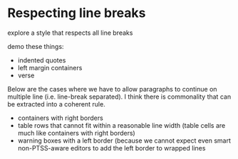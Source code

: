 # Respecting line breaks

explore a style that respects all line breaks

demo these things:

- indented quotes
- left margin containers
- verse

Below are the cases where we have to allow paragraphs to continue on multiple line (i.e. line-break separated). I think there is commonality that can be extracted into a coherent rule.

- containers with right borders
- table rows that cannot fit within a reasonable line width
  (table cells are much like containers with right borders)
- warning boxes with a left border (because we cannot expect even smart non-PTSS-aware editors to add the left border to wrapped lines 


